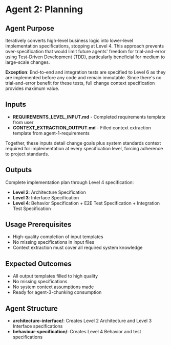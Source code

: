 # Agent 2: Planning

## Agent Purpose
Iteratively converts high-level business logic into lower-level implementation specifications, stopping at Level 4. This approach prevents over-specification that would limit future agents' freedom for trial-and-error using Test-Driven Development (TDD), particularly beneficial for medium to large-scale changes.

**Exception**: End-to-end and integration tests are specified to Level 6 as they are implemented before any code and remain immutable. Since there's no trial-and-error benefit for these tests, full change context specification provides maximum value.

## Inputs
- **REQUIREMENTS_LEVEL_INPUT.md** - Completed requirements template from user
- **CONTEXT_EXTRACTION_OUTPUT.md** - Filled context extraction template from agent-1-requirements

Together, these inputs detail change goals plus system standards context required for implementation at every specification level, forcing adherence to project standards.

## Outputs
Complete implementation plan through Level 4 specification:
- **Level 2**: Architecture Specification 
- **Level 3**: Interface Specification
- **Level 4**: Behavior Specification + E2E Test Specification + Integration Test Specification

## Usage Prerequisites
- High-quality completion of input templates
- No missing specifications in input files
- Context extraction must cover all required system knowledge

## Expected Outcomes
- All output templates filled to high quality
- No missing specifications
- No system context assumptions made
- Ready for agent-3-chunking consumption

## Agent Structure
- **architecture-interface/**: Creates Level 2 Architecture and Level 3 Interface specifications
- **behaviour-specification/**: Creates Level 4 Behavior and test specifications